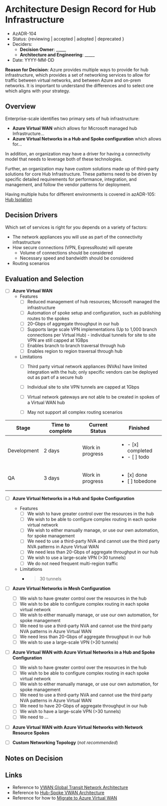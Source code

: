 # Architecture Design Record for Hub Infrastructure

* AzADR-104
* Status: {reviewing | accepted | adopted | deprecated } <!-- Status of the decision.  Make the selected option bold -->
* Deciders:
  * **Decision Owner**: _____<!-- Team members who are accountable for this decision -->
  * **Architecture and Engineering**: _____<!-- Technical team members who contributed to the decision -->
* Date:  YYYY-MM-DD <!-- {YYYY-MM-DD when the decision was last updated} -->

**Reason for Decision**: Azure provides multiple ways to provide for hub infrastructure, which provides a set of networking services to allow for traffic between virtual networks, and between Azure and on-prem networks.  It is important to understand the differences and to select one which aligns with your strategy.

## Overview

Enterprise-scale identifies two primary sets of hub infrastructure:

* **Azure Virtual WAN** which allows for Microsoft managed hub Infrastructure...
* **Azure Virtual Networks in a Hub and Spoke configuration** which allows for...

In addition, an organization may have a driver for having a connectivity model that needs to leverage both of these technologies.

Further, an organization may have custom solutions made up of third-party solutions for core Hub Infrastructure.  These patterns need to be driven by specific detailed requirements for performance, integration, and management, and follow the vendor patterns for deployment.

Having multiple hubs for different environments is covered in azADR-105: [Hub Isolation](.\AzADR-105-hubIsolation.md)

## Decision Drivers

Which set of services is right for you depends on a variety of factors:

* The network appliances you will use as part of the connectivity infrastructure
* How secure connections (VPN, ExpressRoute) will operate
  * Volume of connections should be considered
  * Necessary speed and bandwidth should be considered
* Routing scenarios
<!-- these decisions will be covered in AzADR-101 - 103 -->

## Evaluation and Selection

* [ ] **Azure Virtual WAN**
  * Features
    * [ ] Reduced management of hub resources; Microsoft managed the infrastructure
    * [ ] Automation of spoke setup and configuration, such as publishing routes to the spokes
    * [ ] 20-Gbps of aggregate throughput in our hub
    * [ ] Supports large scale VPN implementations (Up to 1,000 branch connections per Virtual Hub) - individual tunnels for site to site VPN are still capped at 1GBps
    * [ ] Enables branch to branch traversal through hub
    * [ ] Enables region to region traversal through hub
  * Limitations
    * [ ] Third party virtual network appliances (NVAs) have limited integration with the hub; only specific vendors can be deployed out as part of a secure hub
    * [ ] Individual site to site VPN tunnels are capped at 1Gbps
    * [ ] Virtual network gateways are not able to be created in spokes of a Virtual WAN hub
    * [ ] May not support all complex routing scenarios


| Stage      | Time to complete  | Current Status | Finished                       | 
|------------|---------------|----------------|------------------------------------|
| Development| 2 days    | Work in progress | <ul><li>- [x] completed</li><li>- [ ] todo</li></ul>
| QA     |3 days |  Work in progress | <ul><li>[x] done</li><li>[ ] tobedone</li></ul>


* [ ] **Azure Virtual Networks in a Hub and Spoke Configuration**
  * Features
    * [ ] We wish to have greater control over the resources in the hub
    * [ ] We wish to be able to configure complex routing in each spoke virtual network
    * [ ] We wish to either manually manage, or use our own automation, for spoke management
    * [ ] We need to use a third-party NVA and cannot use the third party NVA patterns in Azure Virtual WAN
    * [ ] We need less than 20-Gbps of aggregate throughput in our hub
    * [ ] We wish to use a large-scale VPN (>30 tunnels)
    * [ ] We do not need frequent multi-region traffic
  * Limitations
    * >30 tunnels


* [ ] **Azure Virtual Networks in Mesh Configuration**
  * [ ] We wish to have greater control over the resources in the hub
  * [ ] We wish to be able to configure complex routing in each spoke virtual network
  * [ ] We wish to either manually manage, or use our own automation, for spoke management
  * [ ] We need to use a third-party NVA and cannot use the third party NVA patterns in Azure Virtual WAN
  * [ ] We need less than 20-Gbps of aggregate throughput in our hub
  * [ ] We wish to use a large-scale VPN (>30 tunnels)

* [ ] **Azure Virtual WAN with Azure Virtual Networks in a Hub and Spoke Configuration**
  * [ ] We wish to have greater control over the resources in the hub
  * [ ] We wish to be able to configure complex routing in each spoke virtual network
  * [ ] We wish to either manually manage, or use our own automation, for spoke management
  * [ ] We need to use a third-party NVA and cannot use the third party NVA patterns in Azure Virtual WAN
  * [ ] We need to have 20-Gbps of aggregate throughput in our hub
  * [ ] We wish to have a large-scale VPN (>30 tunnels)
  * [ ] We need to ...

* [ ] **Azure Virtual WAN with Azure Virtual Networks with Network Resource Spokes**

* [ ] **Custom Networking Topology** (*not recommended*)
  <!-- Detail your specific requirements here -->

## Notes on Decision <!-- optional -->

<!-- Add any additional notes needed here -->

## Links <!-- optional -->

* Reference to [VWAN Global Transit Network Architecture](https://docs.microsoft.com/en-us/azure/virtual-wan/virtual-wan-global-transit-network-architecture)
* Reference to [Hub-Spoke VWAN Architecture](https://docs.microsoft.com/en-us/azure/architecture/networking/hub-spoke-vwan-architecture)
* Reference for how to [Migrate to Azure Virtual WAN](https://docs.microsoft.com/en-us/azure/virtual-wan/migrate-from-hub-spoke-topology)
